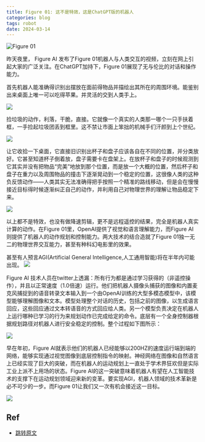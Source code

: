 ```yaml
---
title: Figure 01: 这不是特效，这是ChatGPT版的机器人
categories: blog 
tags: robot
date: 2024-03-14
---
```


![Figure 01](https://cdn.jsdelivr.net/gh/YeeKal/img_land/blog/24/0320240314144248.png)

昨天夜里， Figure AI 发布了Figure 01机器人与人类交互的视频，立刻在网上引起大家的广泛关注。在ChatGPT加持下，Figure 01展现了无与伦比的对话和操作能力。

首先机器人能准确得识别出摆放在面前得物品并描绘出其所在的周围环境。能鉴别出来桌面上唯一可以吃得苹果。并灵活的交到人类手上。

![](https://cdn.jsdelivr.net/gh/YeeKal/img_land/blog/24/0320240314145919.png)

捡垃圾的动作，利落，干脆，直接。它就像一个真实的人类那一哪个一只手扶着框，一手捡起垃圾团丢到框里。这不禁让市面上笨拙的机械手们汗颜到上个世纪。

![](https://cdn.jsdelivr.net/gh/YeeKal/img_land/blog/24/03Peek%202024-03-14%2015-02.gif)

让它收拾一下桌面，它直接旧识别出杯子和盘子应该各自在不同的位置，并分类放好。它甚至知道杯子倒着放，盘子需要卡在盘架上。在放杯子和盘子的时候观测到它其实并没有把物品“完美”地放到那个位置，而是放一个大概的位置，然后杯子和盘子在重力以及周围物品的撞击下逐渐晃动到一个稳定的位置，这很像人类的这种负反馈动作——人类其实无法准确得把手按照一个精准的路线移动，但是会在慢慢接近目标得时候逐渐纠正自己的动作，并利用自己对物理世界的理解让物品稳定下来。

![](https://cdn.jsdelivr.net/gh/YeeKal/img_land/blog/24/03Peek%202024-03-14%2015-07.gif)

以上都不是特效，也没有做降速剪辑，更不是远程遥控的结果，完全是机器人真实计算的动作。在Figure 01里，OpenAI提供了视觉和语言理解能力，而Figure AI则提供了机器人的动作规划和控制能力。两大技术的结合造就了Figure 01独一无二的物理世界交互能力，甚至有种科幻电影里的效果。

甚至有人预言AGI(Artificial General Intelligence,人工通用智能)将在半年内可能出现。
![](https://cdn.jsdelivr.net/gh/YeeKal/img_land/blog/24/0320240314152848.png)

Figure AI 技术人员在twitter上透漏：所有行为都是通过学习获得的（非遥控操作），并且以正常速度（1.0倍速）运行。他们把机器人摄像头捕获的图像和内置麦克风捕捉到的语音转录文本输入到一个由OpenAI训练的大型多模态模型中，该模型能够理解图像和文本。模型处理整个对话的历史，包括之前的图像，以生成语言回应，这些回应通过文本转语音的方式回应给人类。另一个模型负责决定在机器人上运行哪种已学习的行为来规划动作已完成给定的命令。底层有一个全身控制器根据规划路径对机器人进行安全稳定的控制。整个过程如下图所示：

![](https://cdn.jsdelivr.net/gh/YeeKal/img_land/blog/24/03GIjwrHoaEAAtP0Y)

早在年初，Figure AI就表示他们的机器人已经能够以200HZ的速度运行端到端的网络，能够实现通过视觉图像到底层控制指令的映射。神经网络在图像和自然语言上已经实现了巨大的突破，而在机器人的运动规划上一直处于学术界狂欢但是实际工业上派不上用场的状态。Figure AI的这一突破意味着机器人有望在人工智能技术的支撑下在运动规划领域迎来新的变革。要实现AGI，机器人领域的技术革新是必不可少的一步。而Figure 01让我们又一次有机会接近这一目标。

![](https://cdn.jsdelivr.net/gh/YeeKal/img_land/blog/24/03NEW-_DSCF1820_Desktop_10923A__3_.jpg)

## Ref

- [跳转原文](https://yeekal.store/blog/blog/20240314_figure_01)







